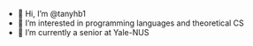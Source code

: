 - 👋 Hi, I’m @tanyhb1
- 👀 I’m interested in programming languages and theoretical CS
- 🌱 I’m currently a senior at Yale-NUS


<!---
tanyhb1/tanyhb1 is a ✨ special ✨ repository because its `README.md` (this file) appears on your GitHub profile.
You can click the Preview link to take a look at your changes.
--->
